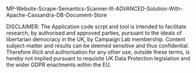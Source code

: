  MP-Website-Scrape-Semantics-Scanner-III-ADVANCED-Solution-With-Apache-Cassandra-DB-Document-Store

 DISCLAIMER: The Application code scrpt and tool is intended to facilitate research, by authorised and approved parties, pursuant to the ideals of libertarian democracy in the UK, by Campaign Lab membership. Content subject-matter and results can be deemed sensitive and thus confidential. Therefore illicit and authorisation for any other use, outside these terms, is hereby not implied pursuant to requisite UK Data Protection legislation and the wider GDPR enactments within the EU.

 

